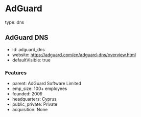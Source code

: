 # AdGuard
type: dns

## AdGuard DNS
- id: adguard_dns
- website: https://adguard.com/en/adguard-dns/overview.html
- defaultVisible: true

### Features
- parent: AdGuard Software Limited
- emp_size: 100+ employees
- founded: 2009
- headquarters: Cyprus
- public_private: Private
- acquisition: None
